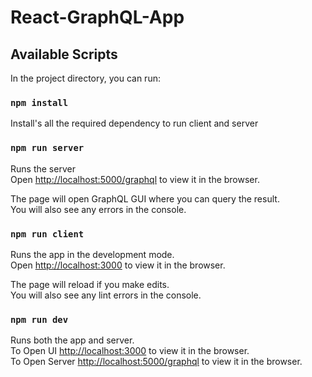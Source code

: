 # React-GraphQL-App

## Available Scripts

In the project directory, you can run:

### `npm install`

Install's all the required dependency to run client and server

### `npm run server`

Runs the server<br>
Open [http://localhost:5000/graphql](http://localhost:5000/graphql) to view it in the browser.

The page will open GraphQL GUI where you can query the result.<br>
You will also see any errors in the console.

### `npm run client`

Runs the app in the development mode.<br>
Open [http://localhost:3000](http://localhost:3000) to view it in the browser.

The page will reload if you make edits.<br>
You will also see any lint errors in the console.

### `npm run dev`

Runs both the app and server.<br>
To Open UI [http://localhost:3000](http://localhost:3000) to view it in the browser.<br>
To Open Server [http://localhost:5000/graphql](http://localhost:5000/graphql) to view it in the browser.


